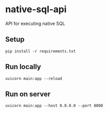 # native-sql-api
API for executing native SQL

## Setup

```
pip install -r requirements.txt
```

## Run locally

```
uvicorn main:app --reload
```

## Run on server

```
uvicorn main:app --host 0.0.0.0 --port 8000
```
